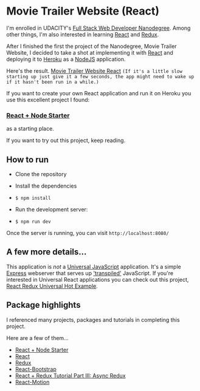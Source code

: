 # Movie Trailer Website (React)

I'm enrolled in UDACITY's [Full Stack Web Developer Nanodegree](https://www.udacity.com/course/full-stack-web-developer-nanodegree--nd004). Among other things, I'm also interested in learning [React](https://reactjs.net/) and [Redux](http://redux.js.org/).

After I finished the first the project of the Nanodegree, Movie Trailer Website, I decided to take a shot at implementing it with [React](https://reactjs.net/) and deploying it to [Heroku](https://www.heroku.com/) as a [NodeJS](https://nodejs.org) application.

Here's the result. [Movie Trailer Website React](https://movie-trailer-website-react.herokuapp.com/) `(If it's a little slow starting up just give it a few seconds, the app might need to wake up if it hasn't been run in a while.)`

If you want to create your own React application and run it on Heroku you use this excellent project I found:

### [React + Node Starter](https://github.com/alanbsmith/react-node-example)

as a starting place.

If you want to try out this project, keep reading.

How to run
----------
* Clone the repository

* Install the dependencies
* `$ npm install`

* Run the development server:
* `$ npm run dev`

Once the server is running, you can visit `http://localhost:8080/`

A few more details...
---
This application is _not_ a [Universal JavaScript](https://medium.com/@mjackson/universal-javascript-4761051b7ae9) application. It's a simple [Express](https://expressjs.com/) webserver that serves up ['transpiled'](https://babeljs.io/) JavaScript. If you're interested in Universal React applications you can check out this project, [React Redux Universal Hot Example](https://github.com/erikras/react-redux-universal-hot-example).

Package highlights
---
I referenced many projects, packages and tutorials in completing this project.

Here are a few of them...
* [React + Node Starter](https://github.com/alanbsmith/react-node-example)
* [React](https://reactjs.net/)
* [Redux](http://redux.js.org/)
* [React-Bootstrap](https://github.com/react-bootstrap/react-bootstrap)
* [React + Redux Tutorial Part III: Async Redux](http://www.thegreatcodeadventure.com/react-redux-tutorial-part-iii-async-redux/)
* [React-Motion](https://github.com/chenglou/react-motion)
